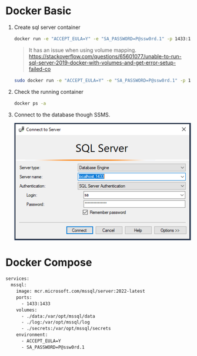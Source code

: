 # Docker Basic
1. Create sql server container

    ``` bash
    docker run -e "ACCEPT_EULA=Y" -e "SA_PASSWORD=P@ssw0rd.1" -p 1433:1433 --name sql2022 -d mcr.microsoft.com/mssql/server:2022-latest
    ```

    > It has an issue when using volume mapping.
    > https://stackoverflow.com/questions/65601077/unable-to-run-sql-server-2019-docker-with-volumes-and-get-error-setup-failed-co
    
    ``` bash
    sudo docker run -e "ACCEPT_EULA=Y" -e "SA_PASSWORD=P@ssw0rd.1" -p 1433:1433 --name sql2022 -v /var/opt/mssql2022/data:/var/opt/mssql/data -v /var/opt/mssql2022/log:/var/opt/mssql/log -v /var/opt/mssql2022/secrets:/var/opt/mssql/secrets -d mcr.microsoft.com/mssql/server:2022-latest
    ```

2. Check the running container

    ``` bash
    docker ps -a
    ```

3. Connect to the database though SSMS.

   <img src="../images/ss_sql-server-connect-management-studio.png" alt="drawing"/>


# Docker Compose
```bash
services:
  mssql:
    image: mcr.microsoft.com/mssql/server:2022-latest
    ports:
      - 1433:1433
    volumes:
      - ./data:/var/opt/mssql/data
      - ./log:/var/opt/mssql/log
      - ./secrets:/var/opt/mssql/secrets
    environment:
      - ACCEPT_EULA=Y
      - SA_PASSWORD=P@ssw0rd.1
```
